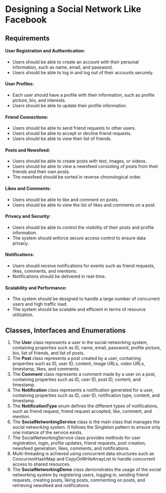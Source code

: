 # Designing a Social Network Like Facebook

## Requirements
#### User Registration and Authentication:
- Users should be able to create an account with their personal information, such as name, email, and password.
- Users should be able to log in and log out of their accounts securely.
#### User Profiles:
- Each user should have a profile with their information, such as profile picture, bio, and interests.
- Users should be able to update their profile information.
#### Friend Connections:
- Users should be able to send friend requests to other users.
- Users should be able to accept or decline friend requests.
- Users should be able to view their list of friends.
#### Posts and Newsfeed:
- Users should be able to create posts with text, images, or videos.
- Users should be able to view a newsfeed consisting of posts from their friends and their own posts.
- The newsfeed should be sorted in reverse chronological order.
#### Likes and Comments:
- Users should be able to like and comment on posts.
- Users should be able to view the list of likes and comments on a post.
#### Privacy and Security:
- Users should be able to control the visibility of their posts and profile information.
- The system should enforce secure access control to ensure data privacy.
#### Notifications:
- Users should receive notifications for events such as friend requests, likes, comments, and mentions.
- Notifications should be delivered in real-time.
#### Scalability and Performance:
- The system should be designed to handle a large number of concurrent users and high traffic load.
- The system should be scalable and efficient in terms of resource utilization.

## Classes, Interfaces and Enumerations
1. The **User** class represents a user in the social networking system, containing properties such as ID, name, email, password, profile picture, bio, list of friends, and list of posts.
2. The **Post** class represents a post created by a user, containing properties such as ID, user ID, content, image URLs, video URLs, timestamp, likes, and comments.
3. The **Comment** class represents a comment made by a user on a post, containing properties such as ID, user ID, post ID, content, and timestamp.
4. The **Notification** class represents a notification generated for a user, containing properties such as ID, user ID, notification type, content, and timestamp.
5. The **NotificationType** enum defines the different types of notifications, such as friend request, friend request accepted, like, comment, and mention.
6. The **SocialNetworkingService** class is the main class that manages the social networking system. It follows the Singleton pattern to ensure only one instance of the service exists.
7. The SocialNetworkingService class provides methods for user registration, login, profile updates, friend requests, post creation, newsfeed generation, likes, comments, and notifications.
8. Multi-threading is achieved using concurrent data structures such as ConcurrentHashMap and CopyOnWriteArrayList to handle concurrent access to shared resources.
9. The **SocialNetworkingDemo** class demonstrates the usage of the social networking system by registering users, logging in, sending friend requests, creating posts, liking posts, commenting on posts, and retrieving newsfeed and notifications.